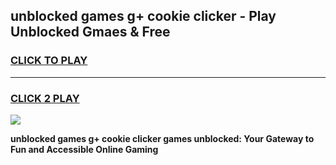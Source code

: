 
## unblocked games g+ cookie clicker - Play Unblocked Gmaes & Free
<h3>
<a href="https://premium.freeplayer.one?title=unblocked_games_g+_cookie_clicker&ref=19F">CLICK TO PLAY</a></h3>
<hr>

<h3>
<a href="https://premium.freeplayer.one?title=unblocked_games_g+_cookie_clicker&ref=19F">CLICK 2 PLAY</a>
  
</h3>

<a href="https://premium.freeplayer.one?title=unblocked_games_g+_cookie_clicker&ref=19F/"><img src="https://clearcache.store/games.png"></a>


**unblocked games g+ cookie clicker games unblocked: Your Gateway to Fun and Accessible Online Gaming**
